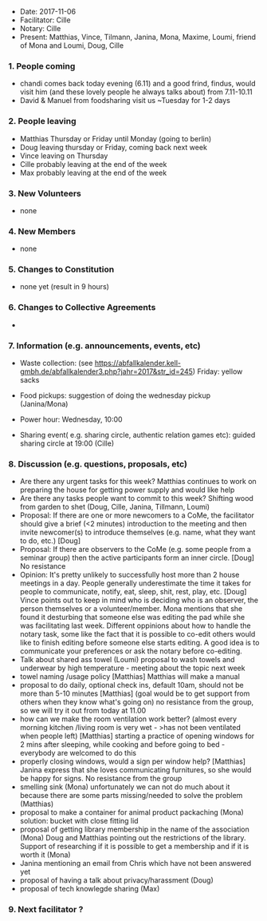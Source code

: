 - Date: 2017-11-06
- Facilitator: Cille
- Notary: Cille
- Present: Matthias, Vince, Tilmann, Janina, Mona, Maxime, Loumi, friend of Mona and Loumi, Doug, Cille 

### 1. People coming
- chandi comes back today evening (6.11) and a good frind, findus, would visit him (and these lovely people he always talks about) from 7.11-10.11
- David & Manuel from foodsharing visit us ~Tuesday for 1-2 days


### 2. People leaving
- Matthias Thursday or Friday until Monday  (going to berlin)
- Doug leaving thursday or Friday, coming back next week
- Vince leaving on Thursday
- Cille probably leaving at the end of the week
- Max probably leaving at the end of the week

### 3. New Volunteers
- none

### 4. New Members
- none

### 5. Changes to Constitution
- none yet (result in 9 hours)

### 6. Changes to Collective Agreements
- 

### 7. Information (e.g. announcements, events, etc)
- Waste collection: (see https://abfallkalender.kell-gmbh.de/abfallkalender3.php?jahr=2017&str_id=245)
Friday: yellow sacks

- Food pickups: suggestion of doing the wednesday pickup (Janina/Mona) 
- Power hour: Wednesday, 10:00
- Sharing event( e.g. sharing circle, authentic relation games etc): guided sharing circle at 19:00 (Cille)

### 8. Discussion (e.g. questions, proposals, etc)
- Are there any urgent tasks for this week? 
Matthias continues to work on preparing the house for getting power supply and would like help
- Are there any tasks people want to commit to this week? 
Shifting wood from garden to shet (Doug, Cille, Janina, Tillmann, Loumi)
- Proposal: If there are one or more newcomers to a CoMe, the facilitator should give a brief (<2 minutes) introduction to the meeting and then invite newcomer(s) to introduce themselves (e.g. name, what they want to do, etc.) [Doug]
- Proposal: If there are observers to the CoMe (e.g. some people from a seminar group) then the active participants form an inner circle. [Doug]
 No resistance
- Opinion: It's pretty unlikely to successfully host more than 2 house meetings in a day. People generally underestimate the time it takes for people to communicate, notify, eat, sleep, shit, rest, play, etc. [Doug] 
 Vince points out to keep in mind who is deciding who is an observer, the person themselves or a volunteer/member.
 Mona mentions that she found it desturbing that someone else was editing the pad while she was facilitating last week. Different oppinions about how to handle the notary task, some like the fact that it is possible to 
co-edit others would like to finish editing before someone else starts editing. A good idea is to communicate your preferences or ask the notary before co-editing.  
- Talk about shared ass towel (Loumi) 
proposal to wash towels and underwear by high temperature - meeting about the topic next week
- towel naming /usage policy [Matthias]
 Matthias will make a manual
- proposal to do daily, optional check ins, default 10am, should not be more than 5-10 minutes [Matthias] (goal would be to get support from others when they know what's going on)
no resistance from the group, so we will try it out from today at 11.00
- how can we make the room ventilation work better? (almost every morning kitchen /living room is very wet - >has not been ventilated when people left) [Matthias]
starting a practice of opening windows for 2 mins after sleeping, while cooking and before going to bed - everybody are welcomed to do this
- properly closing windows, would a sign per window help? [Matthias] 
Janina express that she loves communicating furnitures, so she would be happy for signs. No resistance from the group
- smelling sink (Mona)
unfortunately we can not do much about it because there are some parts missing/needed to solve the problem (Matthias)
- proposal to make a container for animal product packaching (Mona)
solution: bucket with close fitting lid
- proposal of getting library membership in the name of the association (Mona)
Doug and Matthias pointing out the restrictions of the library. Support of researching if it is possible to get a membership and if it is worth it (Mona)
- Janina mentioning an email from Chris which have not been answered yet
- proposal of having a talk about privacy/harassment (Doug)
- proposal of tech knowlegde sharing (Max) 

### 9. Next facilitator ?